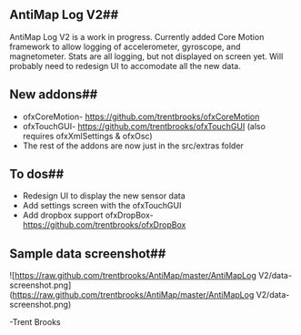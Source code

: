 ## AntiMap Log V2##
AntiMap Log V2 is a work in progress. Currently added Core Motion framework to allow logging of accelerometer, gyroscope, and magnetometer. Stats are all logging, but not displayed on screen yet. Will probably need to redesign UI to accomodate all the new data.

## New addons##
 - ofxCoreMotion- https://github.com/trentbrooks/ofxCoreMotion
 - ofxTouchGUI- https://github.com/trentbrooks/ofxTouchGUI (also requires ofxXmlSettings & ofxOsc)
 - The rest of the addons are now just in the src/extras folder

## To dos##
 - Redesign UI to display the new sensor data
 - Add settings screen with the ofxTouchGUI
 - Add dropbox support ofxDropBox- https://github.com/trentbrooks/ofxDropBox

## Sample data screenshot##
 ![https://raw.github.com/trentbrooks/AntiMap/master/AntiMapLog V2/data-screenshot.png](https://raw.github.com/trentbrooks/AntiMap/master/AntiMapLog V2/data-screenshot.png)

-Trent Brooks